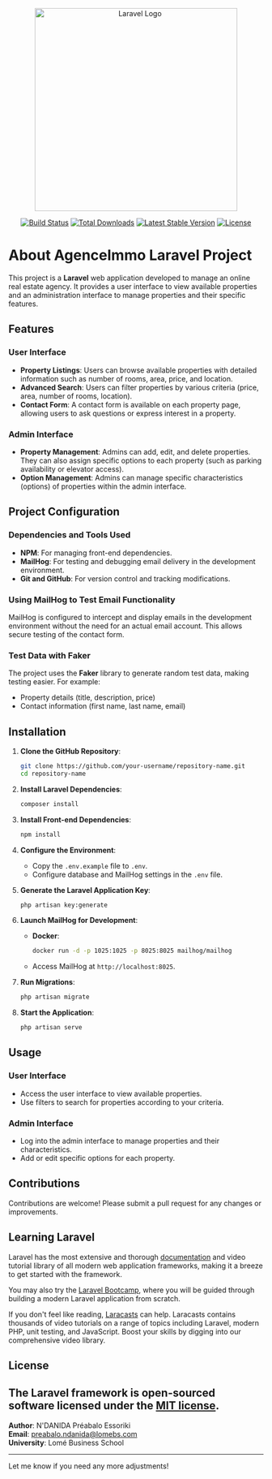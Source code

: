 <p align="center"><a href="https://agence-immo.com" target="_blank"><img src="https://raw.githubusercontent.com/laravel/art/master/logo-lockup/5%20SVG/2%20CMYK/1%20Full%20Color/laravel-logolockup-cmyk-red.svg" width="400" alt="Laravel Logo"></a></p>

<p align="center">
<a href="https://github.com/laravel/framework/actions"><img src="https://github.com/laravel/framework/workflows/tests/badge.svg" alt="Build Status"></a>
<a href="https://packagist.org/packages/laravel/framework"><img src="https://img.shields.io/packagist/dt/laravel/framework" alt="Total Downloads"></a>
<a href="https://packagist.org/packages/laravel/framework"><img src="https://img.shields.io/packagist/v/laravel/framework" alt="Latest Stable Version"></a>
<a href="https://packagist.org/packages/laravel/framework"><img src="https://img.shields.io/packagist/l/laravel/framework" alt="License"></a>
</p>

# About AgenceImmo Laravel Project

This project is a **Laravel** web application developed to manage an online real estate agency. It provides a user interface to view available properties and an administration interface to manage properties and their specific features.

## Features

### User Interface
- **Property Listings**: Users can browse available properties with detailed information such as number of rooms, area, price, and location.
- **Advanced Search**: Users can filter properties by various criteria (price, area, number of rooms, location).
- **Contact Form**: A contact form is available on each property page, allowing users to ask questions or express interest in a property.

### Admin Interface
- **Property Management**: Admins can add, edit, and delete properties. They can also assign specific options to each property (such as parking availability or elevator access).
- **Option Management**: Admins can manage specific characteristics (options) of properties within the admin interface.

## Project Configuration

### Dependencies and Tools Used
- **NPM**: For managing front-end dependencies.
- **MailHog**: For testing and debugging email delivery in the development environment.
- **Git and GitHub**: For version control and tracking modifications.

### Using MailHog to Test Email Functionality
MailHog is configured to intercept and display emails in the development environment without the need for an actual email account. This allows secure testing of the contact form.

### Test Data with Faker
The project uses the **Faker** library to generate random test data, making testing easier. For example:
- Property details (title, description, price)
- Contact information (first name, last name, email)

## Installation

1. **Clone the GitHub Repository**:
   ```bash
   git clone https://github.com/your-username/repository-name.git
   cd repository-name
   ```

1. **Install Laravel Dependencies**:
   ```bash
   composer install
   ```

2. **Install Front-end Dependencies**:
   ```bash
   npm install
   ```

3. **Configure the Environment**:
    - Copy the `.env.example` file to `.env`.
    - Configure database and MailHog settings in the `.env` file.

4. **Generate the Laravel Application Key**:
   ```bash
   php artisan key:generate
   ```

5. **Launch MailHog for Development**:
    - **Docker**:
      ```bash
      docker run -d -p 1025:1025 -p 8025:8025 mailhog/mailhog
      ```
    - Access MailHog at `http://localhost:8025`.

6. **Run Migrations**:
   ```bash
   php artisan migrate
   ```

7. **Start the Application**:
   ```bash
   php artisan serve
   ```

## Usage

### User Interface
- Access the user interface to view available properties.
- Use filters to search for properties according to your criteria.

### Admin Interface
- Log into the admin interface to manage properties and their characteristics.
- Add or edit specific options for each property.

## Contributions
Contributions are welcome! Please submit a pull request for any changes or improvements.

## Learning Laravel

Laravel has the most extensive and thorough [documentation](https://laravel.com/docs) and video tutorial library of all modern web application frameworks, making it a breeze to get started with the framework.

You may also try the [Laravel Bootcamp](https://bootcamp.laravel.com), where you will be guided through building a modern Laravel application from scratch.

If you don't feel like reading, [Laracasts](https://laracasts.com) can help. Laracasts contains thousands of video tutorials on a range of topics including Laravel, modern PHP, unit testing, and JavaScript. Boost your skills by digging into our comprehensive video library.


## License
The Laravel framework is open-sourced software licensed under the [MIT license](https://opensource.org/licenses/MIT).
---

**Author**: N'DANIDA Préabalo Essoriki  
**Email**: preabalo.ndanida@lomebs.com  
**University**: Lomé Business School

---

Let me know if you need any more adjustments!
